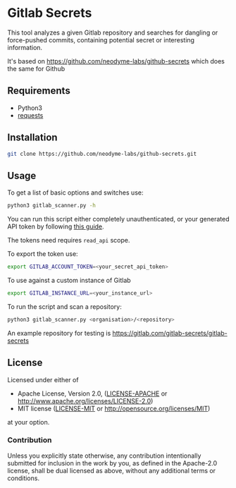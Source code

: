 # Gitlab Secrets

This tool analyzes a given Gitlab repository and searches for dangling or force-pushed commits, containing potential secret or interesting information.

It's based on <https://github.com/neodyme-labs/github-secrets> which does the same for Github

## Requirements

- Python3
- [requests](https://pypi.org/project/requests/)

## Installation

```bash
git clone https://github.com/neodyme-labs/github-secrets.git
```

## Usage

To get a list of basic options and switches use:
```bash
python3 gitlab_scanner.py -h
```

You can run this script either completely unauthenticated, or your generated API token by following [this guide](https://docs.gitlab.com/ee/user/profile/personal_access_tokens.html).

The tokens need requires `read_api` scope.

To export the token use:
```bash
export GITLAB_ACCOUNT_TOKEN=<your_secret_api_token>
```

To use against a custom instance of Gitlab
```bash
export GITLAB_INSTANCE_URL=<your_instance_url>
```

To run the script and scan a repository:
```bash
python3 gitlab_scanner.py <organisation>/<repository>
```

An example repository for testing is <https://gitlab.com/gitlab-secrets/gitlab-secrets>

## License

Licensed under either of

 * Apache License, Version 2.0, ([LICENSE-APACHE](LICENSE-APACHE) or <http://www.apache.org/licenses/LICENSE-2.0>)
 * MIT license ([LICENSE-MIT](LICENSE-MIT) or <http://opensource.org/licenses/MIT>)

at your option.

### Contribution

Unless you explicitly state otherwise, any contribution intentionally
submitted for inclusion in the work by you, as defined in the Apache-2.0
license, shall be dual licensed as above, without any additional terms or
conditions.